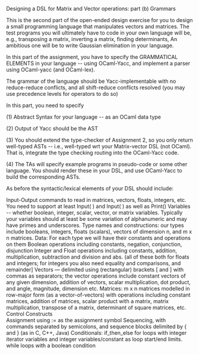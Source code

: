 Designing a DSL for Matrix and Vector operations: part (b) Grammars


This is the second part of the open-ended design exercise for you to design a small programming language that manipulates vectors and matrices.   The test programs you will ultimately have to code in your own language will be, e.g., transposing a matrix,  inverting a matrix, finding determinants,  An ambitious one will be to write Gaussian elimination in your language.

In this part of the assignment, you have to specify the GRAMMATICAL ELEMENTS in your language -- using OCaml-Yacc, and implement a parser using OCaml-yacc (and OCaml-lex).

The grammar of the language should be Yacc-implementable with no reduce-reduce conflicts, and all shift-reduce conflicts resolved (you may use precedence levels for operators to do so)

In this part, you need to specify 

(1) Abstract Syntax for your language -- as an OCaml data type

(2) Output of Yacc should be the AST

(3) You should extend the type-checker of Assignment 2, so you only return well-typed ASTs -- i.e., well-typed wrt your Matrix-vector DSL (not OCaml).   That is, integrate the type checking routing into the OCaml-Yacc code.

(4) The TAs will specify example programs in pseudo-code or some other language.  You should render these in your DSL, and use OCaml-Yacc to build the corresponding ASTs.



As before the syntactic/lexical elements  of your DSL should include:

Input-Output commands to read in matrices, vectors, floats, integers, etc.   You need to support at least  Input(  <filename> ) and Input( )  as well as Print(<identifier>)
Variables -- whether boolean, integer, scalar, vector, or matrix  variables.    Typically your variables should at least be some variation of alphanumeric and may have primes and underscores.
Type names and constructions:  our types include booleans, integers, floats (scalars), vectors of dimension n, and m x n matrices.
Data: For each type we will have their constants and operations on them 
Boolean operations including constants, negation, conjunction, disjunction
Integer and Float operations including constants,  addition, multiplication, subtraction and division and abs. (all of these both for floats and integers;  for integers you also need equality and comparisons, and remainder]
Vectors — delimited using (rectangular) brackets [ and ] with commas as separators; the vector operations include constant vectors of any given dimension, addition of vectors, scalar multiplication, dot product, and angle, magnitude, dimension etc. 
Matrices:  m x n matrices modelled in row-major form (as a vector-of-vectors) with operations including constant matrices,  addition of matrices, scalar product with a matrix, matrix multiplication, transpose of a matrix, determinant of square matrices, etc.
Control Constructs  
Assignment  using := as the assignment symbol
Sequencing, with commands separated by semicolons, and sequence blocks delimited by {  and }  (as in C, C++, Java)
Conditionals: if_then_else
for loops with integer iterator variables and integer variables/constant as loop start/end limits. 
while loops with a boolean condition 
